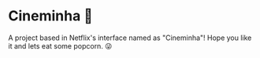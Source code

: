 # Cineminha 🎥
A project based in Netflix's interface named as "Cineminha"! Hope you like it and lets eat some popcorn. 😜
